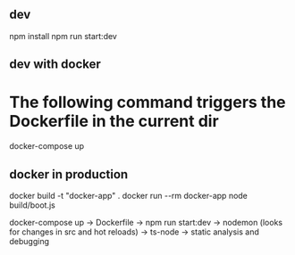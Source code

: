 ## dev
npm install
npm run start:dev

## dev with docker
# The following command triggers the Dockerfile in the current dir
docker-compose up

## docker in production
docker build -t "docker-app" .
docker run --rm docker-app node build/boot.js

docker-compose up -> Dockerfile -> npm run start:dev -> nodemon (looks for changes in src and hot reloads) -> ts-node -> static analysis and debugging
